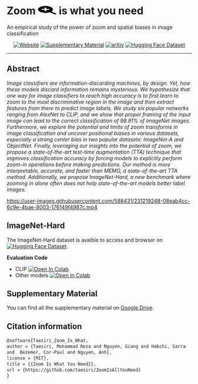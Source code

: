# Zoom <img src="./assets/magnifying-glass-plus-solid.svg" width="50" height="23"> is what you need

An empirical study of the power of zoom and spatial biases in image classification

<div align="center">    

[![Website](http://img.shields.io/badge/Website-4b44ce.svg)](https://taesiri.github.io/ZoomIsAllYouNeed/)
[![Supplementary Material](http://img.shields.io/badge/Supplementary%20Material-4b44ce.svg)](https://drive.google.com/drive/folders/1bTj5GUGpGp4qssZWVuYCYbUzWy14ASJ6?usp=sharing)
[![arXiv](https://img.shields.io/badge/arXiv-TBA-b31b1b.svg)](https://arxiv.org/abs/TBA)
[![Hugging Face Dataset](https://img.shields.io/badge/%F0%9F%A4%97%20Hugging%20Face-Dataset-red)](https://huggingface.co/datasets/taesiri/imagenet-hard)
</div>

-----

## Abstract

*Image classifiers are information-discarding machines, by design. Yet, how these models discard information remains mysterious. We hypothesize that one way for image classifiers to reach high accuracy is to first learn to zoom to the most discriminative region in the image and then extract features from there to predict image labels. We study six popular networks ranging from AlexNet to CLIP, and we show that proper framing of the input image can lead to the correct classification of 98.91% of ImageNet images. Furthermore, we explore the potential and limits of zoom transforms in image classification and uncover positional biases in various datasets, especially a strong center bias in two popular datasets: ImageNet-A and ObjectNet. Finally, leveraging our insights into the potential of zoom, we propose a state-of-the-art test-time augmentation (TTA) technique that improves classification accuracy by forcing models to explicitly perform zoom-in operations before making predictions. Our method is more interpretable, accurate, and faster than MEMO, a state-of-the-art TTA method. Additionally, we propose ImageNet-Hard, a new benchmark where zooming in alone often does not help state-of-the-art models better label images.*



https://user-images.githubusercontent.com/588431/231219248-08eab4cc-6c9e-4bae-8003-176149f4987c.mp4




## ImageNet-Hard

The ImageNet-Hard dataset is avaible to access and browser on  [![Hugging Face Dataset](https://img.shields.io/badge/%F0%9F%A4%97%20Hugging%20Face-Dataset-red)](https://huggingface.co/datasets/taesiri/imagenet-hard).


**Evaluation Code**

* CLIP <a target="_blank" href="https://colab.research.google.com/github/taesiri/ZoomIsAllYouNeed/blob/main/src/ImageNet_Hard/Prompt_Engineering_for_ImageNet_Hard.ipynb"> <img src="https://colab.research.google.com/assets/colab-badge.svg" alt="Open In Colab"/> </a>
* Other models <a target="_blank" href="https://colab.research.google.com/github/taesiri/ZoomIsAllYouNeed/blob/main/src/ImageNet_Hard/Benchmark_ImageNet_Hard.ipynb">  <img src="https://colab.research.google.com/assets/colab-badge.svg" alt="Open In Colab"/> </a>


## Supplementary Material

You can find all the supplementary material on [Google Drive](https://drive.google.com/drive/folders/1bTj5GUGpGp4qssZWVuYCYbUzWy14ASJ6?usp=sharing).

## Citation information

```
@software{Taesiri_Zoom_Is_What,
author = {Taesiri, Mohammad Reza and Nguyen, Giang and Habchi, Sarra and  Bezemer, Cor-Paul and Nguyen, Anh},
license = {MIT},
title = {{Zoom Is What You Need}},
url = {https://github.com/taesiri/ZoomIsAllYouNeed}
}
```
